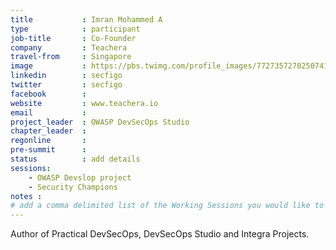 ```yaml
---
title           : Imran Mohammed A
type            : participant
job-title       : Co-Founder 
company         : Teachera
travel-from     : Singapore 
image           : https://pbs.twimg.com/profile_images/772735727025074176/Hw04tWg0_400x400.jpg
linkedin        : secfigo
twitter         : secfigo
facebook        :
website         : www.teachera.io
email           : 
project_leader  : OWASP DevSecOps Studio
chapter_leader  :
regonline       :
pre-summit      :
status          : add details
sessions:
    - OWASP Devslop project
    - Security Champions
notes :
# add a comma delimited list of the Working Sessions you would like to attend in the meta above (use the session's title) e.g. sessions: Security Playbooks Diagrams, Hackathon Daily Sessions
---
```


Author of Practical DevSecOps, DevSecOps Studio and Integra Projects.

<!-- put more details about participant here -->
